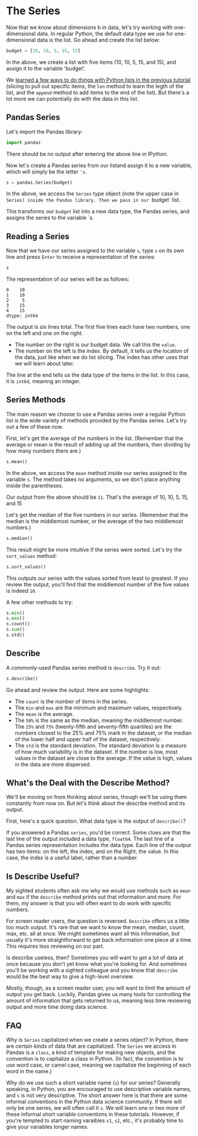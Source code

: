 
# The Series

Now that we know about dimensions b in data, let's try working with one-dimensional data. In regular Python, the default data type we use for one-dimensional data is the list. Go ahead and create the list below:

```python
budget = [10, 10, 5, 15, 15]
```

In the above, we create a list with five items (10, 10, 5, 15, and 15), and assign it to the variable 'budget'.

We [learned a few ways to do things with Python lists in the previous tutorial](../..//home/patrick/projects/nonvisual_data_science/nonvisual_python/sections/lists.md) (slicing to pull out specific items, the `len` method to learn the legth of the list, and the `append` method to add items to the end of the list). But there's a lot more we can potentially do with the data in this list.

## Pandas Series

Let's import the Pandas library:

```python
import pandas
```

There should be no output after entering the above line in IPython.

Now let's create a Pandas series from our listand assign it to a new variable, which will simply be the letter `'s`.

```python
s = pandas.Series(budget)
```

In the above, we access the `Series` type object (note the upper case in `Series) inside the Pandas library. Then we pass in our `budget` list.

This transforms our `budget` list into a new data type, the Pandas series, and assigns the series to the variable `s.

## Reading a Series

Now that we have our series assigned to the variable `s`, type `s` on its own line and press `Enter` to receive a representation of the series:

```python
s
```
The representation of our series will be as follows:


```
0    10
1    10
2     5
3    15
4    15
dtype: int64
```

The output is six lines total. The first five lines each have two numbers, one on the left and one on the right. 

- The number on the right is our budget data. We call this the `value`.
- The number on the left is the index. By default, it tells us the location of the data, just like when we do list slicing. The index has other uses that we will learn about later.

The line at the end tells us the data type of the items in the list. In this case, it is `int64`, meaning an integer.

## Series Methods

The main reason we choose to use a Pandas series over a regular Python list is the wide variety of methods provided by the Pandas series. Let's try out a few of these now.

First, let's get the average of the numbers in the list. (Remember that the average or mean is the result of adding up all the numbers, then dividing by how many numbers there are.)

```python
s.mean()
```

In the above, we access the `mean` method inside our series assigned to the variable `s`. The method takes no arguments, so we don't place anything inside the parentheses.

Our output from the above should be `11`. That's the average of 10, 10, 5, 15, and 15

Let's get the median of the five numbers in our series. (Remember that the median is the middlemost number, or the average of the two middlemost numbers.)

```python
s.median()
```

This result might be more intuitive if the series were sorted. Let's try the `sort_values` method:

```python
s.sort_values()
```

This outputs our series with the values sorted from least to greatest. If you review the output, you'll find that the middlemost number of the five values is indeed `10`.

A few other methods to try:

```python
s.min()
s.max()
s.count()
s.sum()
s.std()
```

## Describe

A commonly-used Pandas series method is `describe`. Try it out:

```python
s.describe()
```

Go ahead and review the output. Here are some highlights:

- The `count` is the number of items in the series.
- The `min` and `max` are the minimum and maximum values, respectively.
- The `mean` is the average.
- The `50%` is the same as the median, meaning the middlemost number. The `25%` and `75%` (twenty-fifth and seventy-fifth quartiles) are the numbers closest to the 25% and 75% mark in the dataset, or the median of the lower half and upper half of the dataset, respectively.
- The `std` is the standard deviation. The standard deviation is a measure of how much variability is in the dataset. If the number is low, most values in the dataset are close to the average. If the value is high, values in the data are more dispersed.

## What's the Deal with the Describe Method?

We'll be moving on from thinking about series, though we'll be using them constantly from now on. But let's think about the describe method and its output.

First, here's a quick question. What data type is the output of `describe()`?

If you answered a Pandas `series`, you'd be correct. Some clues are that the last line of the output included a data type, `float64`. The last line of a Pandas series representation includes the data type. Each line of the output has two items: on the left, the index, and on the Right, the value. In this case, the index is a useful label, rather than a number.

## Is Describe Useful?

My sighted students often ask me why we would use methods such as `mean` and `max` if the `describe` method prints out that information and more. For them, my answer is that you will often want to do work with specific numbers.

For screen reader users, the question is reversed. `Describe` offers us a little too much output. It's rare that we want to know the mean, median, count, max, etc. all at once. We might sometimes want all this information, but usually it's more straightforward to get back information one piece at a time. This requires less reviewing on our part.

Is describe useless, then? Sometimes you will want to get a lot of data at once because you don't yet know what you're looking for. And sometimes you'll be working with a sighted colleague and you know that `describe` would be the best way to give a high-level overview. 

Mostly, though, as a screen reader user, you will want to limit the amount of output you get back. Luckily, Pandas gives us many tools for controlling the amount of information that gets returned to us, meaning less time reviewing output and more time doing data science.

## FAQ

Why is `Series` capitalized when we create a series object? In Python, there are certain kinds of data that are capitalized. The `Series` we access in Pandas is a `class`, a kind of template for making new objects, and the convention is to capitalize a class in Python. (In fact, the convention is to use word case, or camel case, meaning we capitalize the beginning of each word in the name.)

Why do we use such a short variable name (`s`) for our series? Generally speaking, in Python, you are encouraged to use descriptive variable names, and `s` is not very descriptive. The short answer here is that there are some informal conventions in the Python data science community. If there will only be one series, we will often call it `s`. We will learn one or two more of these informal short variable conventions in these tutorials. However, if you're tempted to start naming varaibles `s1`, `s2`, etc., it's probably time to give your variables longer names.

